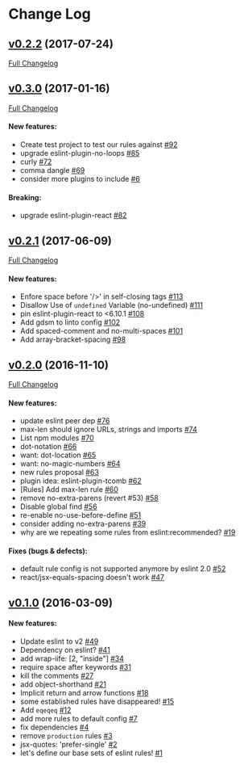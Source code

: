 #  Change Log



## [v0.2.2](https://github.com/buildo/eslint-config/tree/v0.2.2) (2017-07-24)
[Full Changelog](https://github.com/buildo/eslint-config/compare/v0.3.0...v0.2.2)

## [v0.3.0](https://github.com/buildo/eslint-config/tree/v0.3.0) (2017-01-16)
[Full Changelog](https://github.com/buildo/eslint-config/compare/v0.2.1...v0.3.0)

#### New features:

- Create test project to test our rules against [#92](https://github.com/buildo/eslint-config/issues/92)
- upgrade eslint-plugin-no-loops [#85](https://github.com/buildo/eslint-config/issues/85)
- curly [#72](https://github.com/buildo/eslint-config/issues/72)
- comma dangle [#69](https://github.com/buildo/eslint-config/issues/69)
- consider more plugins to include [#6](https://github.com/buildo/eslint-config/issues/6)

#### Breaking:

- upgrade eslint-plugin-react [#82](https://github.com/buildo/eslint-config/issues/82)

## [v0.2.1](https://github.com/buildo/eslint-config/tree/v0.2.1) (2017-06-09)
[Full Changelog](https://github.com/buildo/eslint-config/compare/v0.2.0...v0.2.1)

#### New features:

- Enfore space before '/>' in self-closing tags [#113](https://github.com/buildo/eslint-config/issues/113)
- Disallow Use of `undefined` Variable (no-undefined) [#111](https://github.com/buildo/eslint-config/issues/111)
- pin eslint-plugin-react to <6.10.1 [#108](https://github.com/buildo/eslint-config/issues/108)
- Add gdsm to linto config [#102](https://github.com/buildo/eslint-config/issues/102)
- Add spaced-comment and no-multi-spaces [#101](https://github.com/buildo/eslint-config/issues/101)
- Add array-bracket-spacing [#98](https://github.com/buildo/eslint-config/issues/98)

## [v0.2.0](https://github.com/buildo/eslint-config/tree/v0.2.0) (2016-11-10)
[Full Changelog](https://github.com/buildo/eslint-config/compare/v0.1.0...v0.2.0)

#### New features:

- update eslint peer dep [#76](https://github.com/buildo/eslint-config/issues/76)
- max-len should ignore URLs, strings and imports [#74](https://github.com/buildo/eslint-config/issues/74)
- List npm modules [#70](https://github.com/buildo/eslint-config/issues/70)
- dot-notation [#66](https://github.com/buildo/eslint-config/issues/66)
- want: dot-location [#65](https://github.com/buildo/eslint-config/issues/65)
- want: no-magic-numbers [#64](https://github.com/buildo/eslint-config/issues/64)
- new rules proposal [#63](https://github.com/buildo/eslint-config/issues/63)
- plugin idea: eslint-plugin-tcomb [#62](https://github.com/buildo/eslint-config/issues/62)
- [Rules] Add max-len rule [#60](https://github.com/buildo/eslint-config/issues/60)
- remove no-extra-parens (revert #53) [#58](https://github.com/buildo/eslint-config/issues/58)
- Disable global find [#56](https://github.com/buildo/eslint-config/issues/56)
- re-enable no-use-before-define [#51](https://github.com/buildo/eslint-config/issues/51)
- consider adding no-extra-parens [#39](https://github.com/buildo/eslint-config/issues/39)
- why are we repeating some rules from eslint:recommended? [#19](https://github.com/buildo/eslint-config/issues/19)

#### Fixes (bugs & defects):

- default rule config is not supported anymore by eslint 2.0 [#52](https://github.com/buildo/eslint-config/issues/52)
- react/jsx-equals-spacing doesn't work [#47](https://github.com/buildo/eslint-config/issues/47)

## [v0.1.0](https://github.com/buildo/eslint-config/tree/v0.1.0) (2016-03-09)


#### New features:

- Update eslint to v2 [#49](https://github.com/buildo/eslint-config/issues/49)
- Dependency on eslint? [#41](https://github.com/buildo/eslint-config/issues/41)
- add wrap-iife: [2, "inside"] [#34](https://github.com/buildo/eslint-config/issues/34)
- require space after keywords [#31](https://github.com/buildo/eslint-config/issues/31)
- kill the comments [#27](https://github.com/buildo/eslint-config/issues/27)
- add object-shorthand [#21](https://github.com/buildo/eslint-config/issues/21)
- Implicit return and arrow functions [#18](https://github.com/buildo/eslint-config/issues/18)
- some established rules have disappeared! [#15](https://github.com/buildo/eslint-config/issues/15)
- Add `eqeqeq` [#12](https://github.com/buildo/eslint-config/issues/12)
- add more rules to default config [#7](https://github.com/buildo/eslint-config/issues/7)
- fix dependencies [#4](https://github.com/buildo/eslint-config/issues/4)
- remove `production` rules [#3](https://github.com/buildo/eslint-config/issues/3)
- jsx-quotes: 'prefer-single' [#2](https://github.com/buildo/eslint-config/issues/2)
- let's define our base sets of eslint rules! [#1](https://github.com/buildo/eslint-config/issues/1)